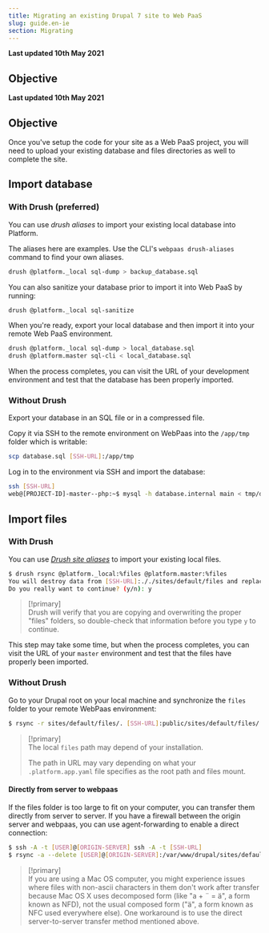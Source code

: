 ```yaml
---
title: Migrating an existing Drupal 7 site to Web PaaS
slug: guide.en-ie
section: Migrating
---
```


**Last updated 10th May 2021**



## Objective  

**Last updated 10th May 2021**



## Objective  

Once you've setup the code for your site as a Web PaaS project, you will need to upload your existing database and files directories as well to complete the site.

## Import database

### With Drush (preferred)

You can use *drush aliases* to import your existing local database into
Platform.

The aliases here are examples. Use the CLI's `webpaas drush-aliases` command to find your own aliases.

```bash
drush @platform._local sql-dump > backup_database.sql
```

You can also sanitize your database prior to import it into Web PaaS by
running:

```bash
drush @platform._local sql-sanitize
```

When you're ready, export your local database and then import it into
your remote Web PaaS environment.

```bash
drush @platform._local sql-dump > local_database.sql
drush @platform.master sql-cli < local_database.sql
```

When the process completes, you can visit the URL of your development
environment and test that the database has been properly imported.

### Without Drush

Export your database in an SQL file or in a compressed file.

Copy it via SSH to the remote environment on WebPaas into the
`/app/tmp` folder which is writable:

```bash
scp database.sql [SSH-URL]:/app/tmp
```

Log in to the environment via SSH and import the database:

```bash
ssh [SSH-URL]
web@[PROJECT-ID]-master--php:~$ mysql -h database.internal main < tmp/database.sql
```

## Import files

### With Drush

You can use [*Drush site aliases*](http://docs.drush.org/en/master/usage/#site-aliases) to import your existing local files.

```bash
$ drush rsync @platform._local:%files @platform.master:%files
You will destroy data from [SSH-URL]:././sites/default/files and replace with data from ~/Sites/platform/sites/default/files/
Do you really want to continue? (y/n): y
```

> [!primary]  
> Drush will verify that you are copying and overwriting the proper "files" folders, so double-check that information before you type `y` to continue.
> 

This step may take some time, but when the process completes, you can
visit the URL of your `master` environment and test that the files
have properly been imported.

### Without Drush

Go to your Drupal root on your local machine and synchronize the `files` folder to your remote WebPaas environment:

```bash
$ rsync -r sites/default/files/. [SSH-URL]:public/sites/default/files/
```

> [!primary]  
> The local `files` path may depend of your installation.
> 
> The path in URL may vary depending on what your `.platform.app.yaml` file specifies as the root path and files mount.
> 

#### Directly from server to webpaas
If the files folder is too large to fit on your computer, you can transfer them directly from server to server. If you have a firewall between the origin server and webpaas, you can use agent-forwarding to enable a direct connection:
```bash
$ ssh -A -t [USER]@[ORIGIN-SERVER] ssh -A -t [SSH-URL]
$ rsync -a --delete [USER]@[ORIGIN-SERVER]:/var/www/drupal/sites/default/files/ public/sites/default/files
```

> [!primary]  
> If you are using a Mac OS computer, you might experience issues where files with non-ascii characters in them don't work after transfer because Mac OS X uses decomposed form (like "a + ¨ = ä", a form known as NFD), not the usual composed form ("ä", a form known as NFC used everywhere else). One workaround is to use the direct server-to-server transfer method mentioned above.
> 
